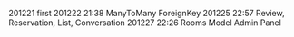 201221 first
201222 21:38 ManyToMany ForeignKey
201225 22:57 Review, Reservation, List, Conversation
201227 22:26 Rooms Model Admin Panel
